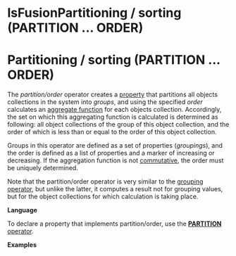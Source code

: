 # lsFusionPartitioning / sorting (PARTITION ... ORDER)

# Partitioning / sorting (PARTITION ... ORDER)

The *partition/order* operator creates a [property](Properties.md) that partitions all objects collections in the system into *groups*, and using the specified *order* calculates an [aggregate function](Set-operations_4391029.html#Setoperations-func) for each objects collection. Accordingly, the set on which this aggregating function is calculated is determined as following: all object collections of the group of this object collection, and the order of which is less than or equal to the order of this object collection. 

Groups in this operator are defined as a set of properties (*groupings*), and the order is defined as a list of properties and a marker of increasing or decreasing. If the aggregation function is not [commutative](Set-operations_4391029.html#Setoperations-commutative), the order must be uniquely determined. 

Note that the partition/order operator is very similar to the [grouping operator](Grouping_GROUP_.md), but unlike the latter, it computes a result not for grouping values, but for the object collections for which calculation is taking place.

**Language**

To declare a property that implements partition/order, use the [**PARTITION** operator](PARTITION_operator.md). 

**Examples**


